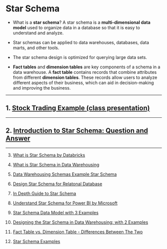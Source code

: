 # Star Schema

* What is a **star schema**? A star schema is a 
  **multi-dimensional data model** used to organize 
  data in a database so that it is easy to understand 
  and analyze. 

* Star schemas can be applied to data warehouses, 
  databases, data marts, and other tools. 

* The star schema design is optimized for querying 
  large data sets.
  
* **Fact tables** and **dimension tables** are key 
  components of a schema in a data warehouse. A 
  **fact table** contains records that combine attributes 
  from different **dimension tables**. These records 
  allow users to analyze different aspects of their 
  business, which can aid in decision-making and 
  improving the business. 

------

## 1. [Stock Trading Example (class presentation)](./star_schema_a_hands_on_approach_to_modeling.adoc.pdf)

------

## 2. [Introduction to Star Schema: Question and Answer](./star_schema_question_and_answer.md)


-----

3. [What is Star Schema by Databricks](./what_is_star_schema_by_Databricks.pdf)

4. [What is Star Schema in Data Warehousing](./what_is_star_schema_in_Data_Warehousing.pdf)

5. [Data Warehousing Schemas Example Star Schema](./data_warehousing_schemas_example_Star_Schema_Snowflake_Schema.pdf)

6. [Design Star Schema for Relatonal Database](./design_star_schema_for_relatonal_database.pdf)

7. [In Depth Guide to Star Schema](./in_depth_guide_to_Star_Schema_in_Data_Warehouse_Modeling.pdf)

8. [Understand Star Schema for Power BI by Microsoft](./understand_star_schema_and_the_importance_for_power_BI_by_Microsoft.pdf)

9. [Star Schema Data Model with 3 Examples](./what_is_the_Star_Schema_Data_Model_An_Explanation_with_3_Examples.pdf)

10. [Designing the Star Schema in Data Warehousing: with 2 Examples](https://www.geeksforgeeks.org/designing-the-star-schema-in-data-warehousing/)

11. [Fact Table vs. Dimension Table - Differences Between The Two](https://www.simplilearn.com/fact-table-vs-dimension-table-article)

12. [Star Schema Examples](./examples)
